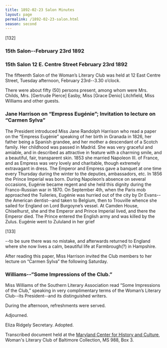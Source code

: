 ```yaml
---
title: 1892-02-23 Salon Minutes
layout: page
permalink: /1892-02-23-salon.html
season: second
---
```


<style>
    #maincontent{
        font-size:1.4em;
    }
</style>
[132]

### 15th Salon--February 23rd 1892

### 15th Salon 12 E. Centre Street February 23rd 1892

The fifteenth Salon of the Woman’s Literary Club was held at 12 East Centre Street, Tuesday afternoon, February 23rd--3.30 o’clock.

There were about fifty (50) persons present, among whom were Mrs. Childs, Mrs. [Gertrude Pierce] Easby, Miss [Grace Denio] Litchfield, Miss Williams and other guests.

### Jane Harrison on “Empress Eugénie”; Invitation to lecture on “Carmen Sylva”

The President introduced Miss Jane Randolph Harrison who read a paper on the “Empress Eugénie” speaking of her birth in Granada in 1826, her father being a Spanish grandee, and her mother a descendant of a Scotch family. Her childhood was passed in Madrid. She was very graceful and amiable, and in described as attractive in feature with a charming smile, and a beautiful, fair, transparent skin. 1853 she married Napoleon III. of France, and as Empress was very lovely and charitable, though extremely extravagant in dress. The Emperor and Empress gave a banquet at one time every Thursday during the winter to the deputies, ambassadors, etc. In 1856 the Prince Imperial was born. During Napoleon’s absence on several occasions, Eugénie became regent and she held this dignity during the Franco-Russian war in 1870. On September 4th, when the Paris mob approached the Tuileries, Eugénie was hurried out of the city by Dr Evans--the American dentist--and taken to Belgium, then to Trouville whence she sailed for England on Lord Burgoyne’s vessel. At Camden House, Chiselhurst, she and the Emperor and Prince Imperial lived, and there the Emperor died. The Prince entered the English army and was killed by the Zulus. Eugénie went to Zululand in her grief

[133]

--to be sure there was no mistake, and afterwards returned to England where she now lives a calm, beautiful life at Farmbrough(?) in Hampshire.

After reading this paper, Miss Harrison invited the Club members to her lecture on “Carmen Sylva” the following Saturday.

### Williams--”Some Impressions of the Club.”

Miss Williams of the Southern Literary Association read “Some Impressions of the Club,” speaking in very complimentary terms of the Woman’s Literary Club--its President--and its distinguished writers.

During the afternoon, refreshments were served.

Adjourned.

Eliza Ridgely
Secretary.
Adopted.

Transcribed document held at the [Maryland Center for History and Culture](http://mdhs.org/), Woman's Literary Club of Baltimore Collection, MS 988, Box 3. 